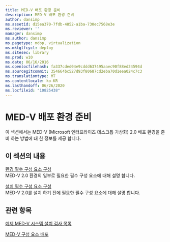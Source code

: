```yaml
---
title: MED-V 배포 환경 준비
description: MED-V 배포 환경 준비
author: dansimp
ms.assetid: d15ea370-7fdb-4852-a1ba-730ec7568e3e
ms.reviewer: ''
manager: dansimp
ms.author: dansimp
ms.pagetype: mdop, virtualization
ms.mktglfcycl: deploy
ms.sitesec: library
ms.prod: w10
ms.date: 06/16/2016
ms.openlocfilehash: fa337cded04e9cddd637495aaec90f88ed24594d
ms.sourcegitcommit: 354664bc527d93f80687cd2eba70d1eea024c7c3
ms.translationtype: MT
ms.contentlocale: ko-KR
ms.lasthandoff: 06/26/2020
ms.locfileid: "10825438"
---
```

# MED-V 배포 환경 준비


이 섹션에서는 MED-V (Microsoft 엔터프라이즈 데스크톱 가상화) 2.0 배포 환경을 준비 하는 방법에 대 한 정보를 제공 합니다.

## 이 섹션의 내용


<a href="" id="configure-environment-prerequisites"></a>[환경 필수 구성 요소 구성](configure-environment-prerequisites.md)  
MED-V 2.0 환경의 일부로 필요한 필수 구성 요소에 대해 설명 합니다.

<a href="" id="configure-installation-prerequisites"></a>[설치 필수 구성 요소 구성](configure-installation-prerequisites.md)  
MED-V 2.0를 설치 하기 전에 필요한 필수 구성 요소에 대해 설명 합니다.

## 관련 항목


[예제 MED-V 시스템 설치 검사 목록](example-med-v-system-installation-checklist.md)

[MED-V 구성 요소 배포](deploy-the-med-v-components.md)

 

 





